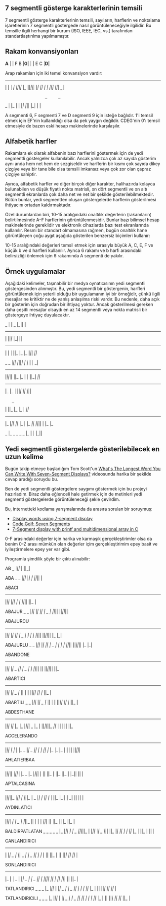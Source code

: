 ## 7 segmentli gösterge karakterlerinin temsili

7 segmentli gösterge karakterlerinin temsili, sayıların, harflerin ve noktalama işaretlerinin 7 segmentli göstergede nasıl görüntüleneceğiyle ilgilidir. Bu temsille ilgili herhangi bir kurum (ISO, IEEE, IEC, vs.) tarafından standartlaştırılma yapılmamıştır.

## Rakam konvansiyonları

 __A__
|     |
F     B
|__G__|
|     |
E     C
|__D__|


Arap rakamları için iki temel konvansiyon vardır:

 _     _  _     _  _  _  _  _
| |  | _| _||_||_ |_   ||_||_|
|_|  ||_  _|  | _||_|  ||_| _|

                      _     _
 _ |              |_ | |   |_|
|_||              |_|  |     |


A segmenti 6, F segmenti 7 ve D segmenti 9 için isteğe bağlıdır. 1'i temsil etmek için EF'nin kullanıldığı olsa da pek yaygın değildir. CDEG'nin 0'ı temsil etmesiyle de bazen eski hesap makinelerinde karşılaşılır.

## Alfabetik harfler

Rakamlara ek olarak alfabenin bazı harflerini göstermek için de yedi segmentli göstergeler kullanılabilir. Ancak yalnızca çok az sayıda gösterim aynı anda hem net hem de sezgiseldir ve harflerin bir kısmı çok sayıda dikey çizgiye veya bir tane bile olsa temsili imkansız veya çok zor olan çapraz çizgiye sahiptir.

Ayrıca, alfabetik harfler ve diğer birçok diğer karakter, halihazırda kolayca bulunabilen ve düşük fiyatlı nokta matrisli, on dört segmentli ve on altı segmentli ekranlarda çok daha net ve net bir şekilde gösterilebilmektedir. Bütün bunlar, yedi segmentten oluşan göstergelerde harflerin gösterilmesi ihtiyacını ortadan kaldırmaktadır.

Özel durumlardan biri, 10-15 aralığındaki onaltılık değerlerin (rakamların) belirtilmesinde A–F harflerinin görüntülenmesidir. Bunlar bazı bilimsel hesap makinelerinde gereklidir ve elektronik cihazlarda bazı test ekranlarında kullanılır. Resmi bir standart olmamasına rağmen, bugün onaltılık hane görüntüleyen çoğu aygıt aşağıda gösterilen benzersiz biçimleri kullanır:

10-15 aralığındaki değerleri temsil etmek için sırasıyla büyük A, C, E, F ve küçük b ve d harfleri kullanılır. Ayrıca 6 rakamı ve b harfi arasındaki belirsizliği önlemek için 6 rakamında A segmenti de yakılır.

## Örnek uygulamalar

Aşağıdaki kelimeler, taşınabilir bir medya oynatıcısının yedi segmentli göstergesinden alınmıştır. Bu, yedi segmentli bir göstergenin, harfleri görüntülemek için yeterli olduğu bir uygulamanın iyi bir örneğidir, çünkü ilgili mesajlar ne kritiktir ne de yanlış anlaşılma riski vardır. Bu nedenle, daha açık bir gösterim için doğrudan bir ihtiyaç yoktur. Ancak gösterilmesi gereken daha çeşitli mesajlar olsaydı en az 14 segmentli veya nokta matrisli bir göstergeye ihtiyaç duyulacaktır.

 _
| | _
|_|| |

 _  _ _
| ||_|_
|_|| |

 _    _  _  _
|  | | ||_ |_
|_ |_|_| _||_


 _     _
|_||  |_||_|
|  |_ | | _|

 _  _     _  _
|_||_|| ||_ |_
|  | ||_| _||_

 _     _  _
|_ |_ | ||_|
 _||_ |_||

       _
|    ||_ |_
|_   | _||_

 _        _  _     _
|_ |_|| ||_ |_ |  |_
 _|| ||_||  |  |_ |_

 _
|_  _  _  _  _
|_ |  |  |_||


## Yedi segmentli göstergelerde gösterilebilecek en uzun kelime

Bugün takip etmeye başladığım Tom Scott'un [What's The Longest Word You Can Write With Seven-Segment Displays?](https://www.youtube.com/watch?v=zp4BMR88260) videosunda harika bir şekilde cevap aradığı soruydu bu.

Ben de yedi segmentli göstergelere saygımı göstermek için bu projeyi hazırladım. Biraz daha eğlenceli hale getirmek için de metinleri yedi segmenti göstergelerde görüntüleneceği şekle çevirdim.

Bu, internetteki kodlama yarışmalarında da arasıra sorulan bir soruymuş:

* [Display words using 7-segment display](https://codegolf.stackexchange.com/questions/54008/display-words-using-7-segment-display)
* [Code Golf: Seven Segments](https://stackoverflow.com/questions/1407422/code-golf-seven-segments)
* [7-Segment display with printf and multidimensional array in C](https://stackoverflow.com/questions/33137164/7-segment-display-with-printf-and-multidimensional-array-in-c)


0-F arasındaki değerler için harika ve karmaşık gerçekleştirimler olsa da benim 0-Z arası mümkün olan değerler içim gerçekleştirimim epey basit ve iyileştirmelere epey yer var gibi.

Programla şimdilik şöyle bir çıktı alınabilir:

AB
 _
|_||_
| ||_|

ABA
 _     _
|_||_ |_|
| ||_|| |

ABACI
 _     _  _
|_||_ |_||    |
| ||_|| ||_   |

ABAJUR
 _     _
|_||_ |_|  || | _
| ||_|| ||_||_||

ABAJURCU
 _     _           _
|_||_ |_|  || | _ |  | |
| ||_|| ||_||_||  |_ |_|

ABAJURLU
 _     _
|_||_ |_|  || | _ |  | |
| ||_|| ||_||_||  |_ |_|

ABANDONE
 _     _        _     _
|_||_ |_| _  _|| | _ |_
| ||_|| || ||_||_|| ||_

ABARTICI
 _     _           _
|_||_ |_| _ |_   ||    |
| ||_|| ||  |_   ||_   |

ABARTILI
 _     _
|_||_ |_| _ |_   ||    |
| ||_|| ||  |_   ||_   |

ABDESTHANE
 _        _  _        _     _
|_||_  _||_ |_ |_ |_||_| _ |_
| ||_||_||_  _||_ | || || ||_

ACCELERANDO
 _  _  _  _     _     _        _
|_||  |  |_ |  |_  _ |_| _  _|| |
| ||_ |_ |_ |_ |_ |  | || ||_||_|

AHLATIERBAA
 _        _        _        _  _
|_||_||  |_||_   ||_  _ |_ |_||_|
| || ||_ | ||_   ||_ |  |_|| || |

APTALCASINA
 _  _     _     _  _  _        _
|_||_||_ |_||  |  |_||_   | _ |_|
| ||  |_ | ||_ |_ | | _|  || || |

AYDINLATICI
 _                 _        _
|_||_| _|  | _ |  |_||_   ||    |
| | _||_|  || ||_ | ||_   ||_   |

BALDIRPATLATAN
    _              _  _        _     _
|_ |_||   _|  | _ |_||_||_ |  |_||_ |_| _
|_|| ||_ |_|  ||  |  | ||_ |_ | ||_ | || |

CANLANDIRICI
 _  _        _                 _
|  |_| _ |  |_| _  _|  | _   ||    |
|_ | || ||_ | || ||_|  ||    ||_   |

SONLANDIRICI
 _  _        _                 _
|_ | | _ |  |_| _  _|  | _   ||    |
 _||_|| ||_ | || ||_|  ||    ||_   |

TATLANDIRICI
    _        _                 _
|_ |_||_ |  |_| _  _|  | _   ||    |
|_ | ||_ |_ | || ||_|  ||    ||_   |

TATLANDIRICILI
    _        _                 _
|_ |_||_ |  |_| _  _|  | _   ||    ||    |
|_ | ||_ |_ | || ||_|  ||    ||_   ||_   |

